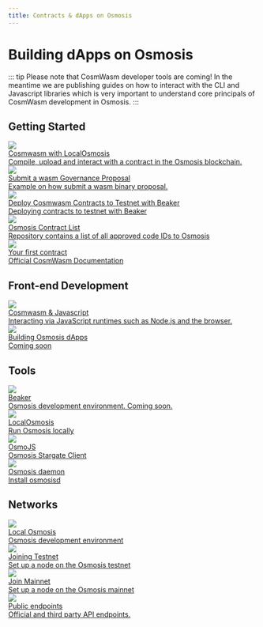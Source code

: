 ```yaml
---
title: Contracts & dApps on Osmosis
---
```

# Building dApps on Osmosis

::: tip
Please note that CosmWasm developer tools are coming!  In the meantime we are publishing guides on how to interact with the CLI and Javascript libraries which is  very important to understand core principals of CosmWasm development in Osmosis.
:::

## Getting Started
<div class="cards twoColumn" >
  <a href="cosmwasm-localosmosis.html" class="card">
    <img src="/img/cosmwasm.svg" class="filter-icon" />
    <div class="title">
     Cosmwasm with LocalOsmosis
    </div>
    <div class="text">
      Compile, upload and interact with a contract in the Osmosis blockchain.
    </div>
  </a>
  
  <a href="submit_wasm_proposal.html" class="card">
      <img src="/img/cosmwasm.svg" class="filter-icon" />
      <div class="title">
      Submit a wasm Governance Proposal
      </div>
      <div class="text">
        Example on how submit a wasm binary proposal.
      </div>
  </a>



  <a href="cosmwasm-testnet.html" class="card">
    <img src="/img/cosmwasm.svg" class="filter-icon" />
    <div class="title">
    Deploy Cosmwasm Contracts to Testnet with Beaker
    </div>
    <div class="text">
      Deploying contracts to testnet with Beaker
    </div>
  </a>

  <!-- <a href="cosmwasm-mainnet.html" class="card">
    <img src="/img/cosmwasm.svg" class="filter-icon" />
    <div class="title">
    Deploy Cosmwasm Contracts to Mainnet with Beaker
    </div>
    <div class="text">
      Deploying contracts to mainnet with Beaker
    </div>
  </a> -->
  
  
  <a href="https://github.com/osmosis-labs/contract-list" class="card" target="_blank">
    <img src="/img/contract.svg" class="filter-icon" />
    <div class="title">
    Osmosis Contract List
    </div>
    <div class="text">
    Repository contains a list of all approved code IDs to Osmosis
    </div>
  </a>  
  
  <a href="https://docs.cosmwasm.com/docs/1.0/getting-started/intro" class="card" target="_blank">
    <img src="/img/contract.svg" class="filter-icon" />
    <div class="title">
     Your first contract
    </div>
    <div class="text">
     Official CosmWasm Documentation
    </div>
  </a>  
  

  
  
 </div>
 
 
 ## Front-end Development
 
  <div class="cards twoColumn" >
    <a href="javascript.html" class="card">
      <img src="/img/cosmwasm.svg" class="filter-icon" />
      <div class="title">
       Cosmwasm & Javascript
      </div>
      <div class="text">
       Interacting via JavaScript runtimes such as Node.js and the browser.
      </div>
    </a>
 
   <a href="#" class="card">
      <img src="/img/dapps.svg" class="filter-icon" />
      <div class="title">
       Building Osmosis dApps
      </div>
      <div class="text">
       Coming soon
      </div>
    </a>  
 
   </div>

## Tools
 <div class="cards twoColumn" >

  <a href="https://github.com/osmosis-labs/beaker" class="card">
    <img src="/img/ide.svg" class="filter-icon"/>
    <div class="title">
     Beaker
    </div>
    <div class="text">
     Osmosis development environment. Coming soon.
    </div>
  </a> 
  
  <a href="/developing/tools/localosmosis" class="card">
    <img src="/img/localosmosis.svg" class="filter-icon"/>
    <div class="title">
     LocalOsmosis
    </div>
    <div class="text">
      Run Osmosis locally
    </div>
  </a>

  <a href="https://www.npmjs.com/package/osmojs" class="card" target="_blank">
    <img src="/img/osmojs.svg" class="filter-icon"/>
    <div class="title">
     OsmoJS
    </div>
    <div class="text">
      Osmosis Stargate Client
    </div>
  </a>

  <a href="/developing/tools/osmosisd" class="card">
    <img src="/img/terminal-solid.svg" class="filter-icon"/>
    <div class="title">
     Osmosis daemon
    </div>
    <div class="text">
      Install osmosisd
    </div>
  </a>
 </div>


## Networks
 <div class="cards twoColumn" >

  <a href="/developing/tools/localosmosis.html" class="card">
    <img src="/img/ide.svg" class="filter-icon"/>
    <div class="title">
     Local Osmosis
    </div>
    <div class="text">
     Osmosis development environment
    </div>
  </a>
  
  <a href="/developing/network/join-testnet.html" class="card">
       <img src="/img/flask-test.svg" class="filter-icon"/>
    <div class="title">
     Joining Testnet
    </div>
    <div class="text">
     Set up a node on the Osmosis testnet
    </div>
  </a> 

  <a href="/developing/network/join-mainnet.html" class="card">
    <img src="/img/link.svg" class="filter-icon"/>
    <div class="title">
     Join Mainnet
    </div>
    <div class="text">
      Set up a node on the Osmosis mainnet
    </div>
  </a>
  
  <a href="/developing/network/public-endpoints.html" class="card">
    <img src="/img/link.svg" class="filter-icon"/>
    <div class="title">
    Public endpoints
    </div>
    <div class="text">
      Official and third party API endpoints.
    </div>
  </a>

 </div>
